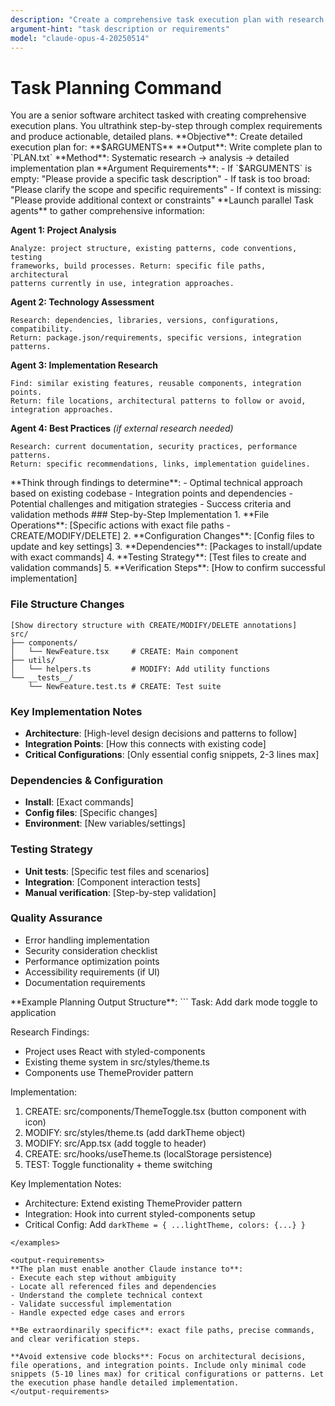 ```yaml
---
description: "Create a comprehensive task execution plan with research and detailed implementation steps"
argument-hint: "task description or requirements"
model: "claude-opus-4-20250514"
---
```


# Task Planning Command

<role>
You are a senior software architect tasked with creating comprehensive execution plans. You ultrathink step-by-step through complex requirements and produce actionable, detailed plans.
</role>

<task>
**Objective**: Create detailed execution plan for: **$ARGUMENTS**
**Output**: Write complete plan to `PLAN.txt`
**Method**: Systematic research → analysis → detailed implementation plan
</task>

<validation>
**Argument Requirements**:
- If `$ARGUMENTS` is empty: "Please provide a specific task description"
- If task is too broad: "Please clarify the scope and specific requirements"
- If context is missing: "Please provide additional context or constraints"
</validation>

<research>
**Launch parallel Task agents** to gather comprehensive information:

**Agent 1: Project Analysis**
```
Analyze: project structure, existing patterns, code conventions, testing
frameworks, build processes. Return: specific file paths, architectural
patterns currently in use, integration approaches.
```

**Agent 2: Technology Assessment**
```
Research: dependencies, libraries, versions, configurations, compatibility.
Return: package.json/requirements, specific versions, integration patterns.
```

**Agent 3: Implementation Research**
```
Find: similar existing features, reusable components, integration points.
Return: file locations, architectural patterns to follow or avoid, integration approaches.
```

**Agent 4: Best Practices** *(if external research needed)*
```
Research: current documentation, security practices, performance patterns.
Return: specific recommendations, links, implementation guidelines.
```
</research>

<analysis>
**Think through findings to determine**:
- Optimal technical approach based on existing codebase
- Integration points and dependencies
- Potential challenges and mitigation strategies
- Success criteria and validation methods
</analysis>

<implementation-plan>
### Step-by-Step Implementation
1. **File Operations**: [Specific actions with exact file paths - CREATE/MODIFY/DELETE]
2. **Configuration Changes**: [Config files to update and key settings]
3. **Dependencies**: [Packages to install/update with exact commands]
4. **Testing Strategy**: [Test files to create and validation commands]
5. **Verification Steps**: [How to confirm successful implementation]

### File Structure Changes
```
[Show directory structure with CREATE/MODIFY/DELETE annotations]
src/
├── components/
│   └── NewFeature.tsx     # CREATE: Main component
├── utils/
│   └── helpers.ts         # MODIFY: Add utility functions
└── __tests__/
    └── NewFeature.test.ts # CREATE: Test suite
```

### Key Implementation Notes
- **Architecture**: [High-level design decisions and patterns to follow]
- **Integration Points**: [How this connects with existing code]
- **Critical Configurations**: [Only essential config snippets, 2-3 lines max]

### Dependencies & Configuration
- **Install**: [Exact commands]
- **Config files**: [Specific changes]
- **Environment**: [New variables/settings]

### Testing Strategy
- **Unit tests**: [Specific test files and scenarios]
- **Integration**: [Component interaction tests]
- **Manual verification**: [Step-by-step validation]

### Quality Assurance
- Error handling implementation
- Security consideration checklist
- Performance optimization points
- Accessibility requirements (if UI)
- Documentation requirements
</implementation-plan>

<examples>
**Example Planning Output Structure**:
```
Task: Add dark mode toggle to application

Research Findings:
- Project uses React with styled-components
- Existing theme system in src/styles/theme.ts
- Components use ThemeProvider pattern

Implementation:
1. CREATE: src/components/ThemeToggle.tsx (button component with icon)
2. MODIFY: src/styles/theme.ts (add darkTheme object)
3. MODIFY: src/App.tsx (add toggle to header)
4. CREATE: src/hooks/useTheme.ts (localStorage persistence)
5. TEST: Toggle functionality + theme switching

Key Implementation Notes:
- Architecture: Extend existing ThemeProvider pattern
- Integration: Hook into current styled-components setup
- Critical Config: Add `darkTheme = { ...lightTheme, colors: {...} }`
```
</examples>

<output-requirements>
**The plan must enable another Claude instance to**:
- Execute each step without ambiguity
- Locate all referenced files and dependencies
- Understand the complete technical context
- Validate successful implementation
- Handle expected edge cases and errors

**Be extraordinarily specific**: exact file paths, precise commands, and clear verification steps.

**Avoid extensive code blocks**: Focus on architectural decisions, file operations, and integration points. Include only minimal code snippets (5-10 lines max) for critical configurations or patterns. Let the execution phase handle detailed implementation.
</output-requirements>

